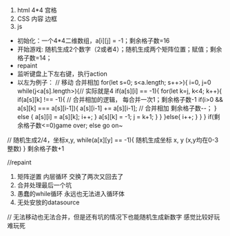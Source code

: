 1. html 4*4 宫格
2. CSS 内容 边框
3. js 
- 初始化：一个4*4二维数组，a[i][j] = -1；剩余格子数=16
- 开始游戏: 随机生成2个数字（2或者4）；随机生成两个矩阵位置；赋值；剩余格子数=14；
- repaint
- 监听键盘上下左右键，执行action
- 以左为例子：
// 移动 合并相加
for(let s=0; s<a.length; s++>){
    i=0, j=0
    while(j<a[s].length>){// 实际就是4
        if(a[s][i] == -1){
            for(let k=j, k<4; k++){
                if(a[s][k] !== -1){
                    // 合并相加的逻辑， 每合并一次1；剩余格子数-1
                    if(i>0 && a[s][k] === a[s][i-1]){
                        a[s][i-1] += a[s][i-1]; // 合并相加
                        剩余格子数--；
                    } else {
                        a[s][i] = a[s][k];
                        i++;
                    }
                    a[s][k] = -1;
                    j = k+1;
                }
            }
        }else{
            i++;
        }
    }
}
if(剩余格子数<=0)game over;
else go on~

// 随机生成2/4，坐标x,y, 
while(a[x][y] == -1){
    随机生成坐标 x, y (x,y均在0-3整数)
}
剩余格子数+1

//repaint


1. 矩阵逆置 内层循环 交换了两次又回去了
2. 合并处理最后一个坑
3. 愚蠢的while循环 永远也无法进入循环体
4. 无处安放的datasource

// 无法移动也无法合并，但是还有坑的情况下也能随机生成新数字 感觉比较好玩 难玩死

